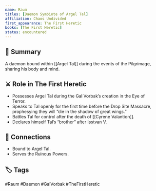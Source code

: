 ```yaml
---
name: Raum
titles: [Daemon Symbiote of Argel Tal]
affiliation: Chaos Undivided
first_appearance: The First Heretic
books: [The First Heretic]
status: encountered
---
```


## 🧠 Summary
A daemon bound within [[Argel Tal]] during the events of the Pilgrimage, sharing his body and mind.

## ⚔️ Role in The First Heretic
- Possesses Argel Tal during the Gal Vorbak’s creation in the Eye of Terror.
- Speaks to Tal openly for the first time before the Drop Site Massacre, prophesying they will “die in the shadow of great wings.”
- Battles Tal for control after the death of [[Cyrene Valantion]].
- Declares himself Tal’s “brother” after Isstvan V.

## 🔗 Connections
- Bound to Argel Tal.
- Serves the Ruinous Powers.

## 🏷︎ Tags
#Raum #Daemon #GalVorbak #TheFirstHeretic